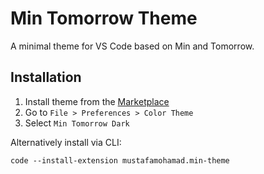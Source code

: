 <!-- <div align="center">

<img src="https://raw.githubusercontent.com/misolori/min-theme/master/icon.png" width="140" /> -->

# Min Tomorrow Theme

A minimal theme for VS Code based on Min and Tomorrow.

<!-- ![preview-dark](https://raw.githubusercontent.com/misolori/min-theme/master/screenshot-dark.png) -->

</div>

## Installation

1. Install theme from the [Marketplace](https://marketplace.visualstudio.com/items?itemName=miguelsolorio.min-theme)
2. Go to `File > Preferences > Color Theme`
3. Select `Min Tomorrow Dark`

Alternatively install via CLI:
```
code --install-extension mustafamohamad.min-theme
```
